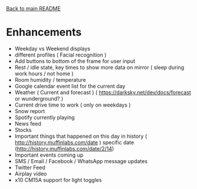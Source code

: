 [Back to main README](../README.md)

Enhancements
===

* Weekday vs Weekend displays
* different profiles ( Facial recognition ) 
* Add buttons to bottom of the frame for user input
* Rest / idle state, key times to show more data on mirror ( sleep during work hours / not home )
* Room humidity / temperature
* Google calendar event list for the current day
* Weather ( Current and forecast ) ( https://darksky.net/dev/docs/forecast or wunderground? )
* Current drive time to work ( only on weekdays )
* Snow report
* Spotify currently playing
* News feed
* Stocks
* Important things that happened on this day in history ( http://history.muffinlabs.com/date ) specific date (http://history.muffinlabs.com/date/2/14)
* Important events coming up
* SMS / Email / Facebook / WhatsApp message updates
* Twitter Feed
* Airplay video
* x10 CM15A support for light toggles